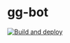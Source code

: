 # gg-bot

[![Build and deploy](https://github.com/bshishov/ggbot/actions/workflows/build.yaml/badge.svg)](https://github.com/bshishov/ggbot/actions/workflows/build.yaml)
